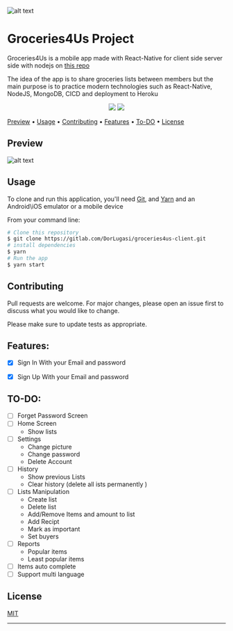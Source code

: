 ![alt text](https://i.imgur.com/ElBniIz.png?1)


# Groceries4Us Project
Groceries4Us is a mobile app made with React-Native for client side
server side with nodejs on [this repo](https://gitlab.com/DorLugasi/groceries4us-server)

The idea of the app is to share groceries lists between members
but the main purpose is to practice modern technologies such as React-Native, NodeJS, MongoDB, CICD 
and deployment to Heroku

<p align="center">
    <img src="https://img.shields.io/badge/license-MIT-brightgreen.svg">
    <img src="https://img.shields.io/badge/contributions-welcome-orange.svg">
</p>

<p align="center">

  
  <a href="#user-content-preview">Preview</a> •
  <a href="#user-content-usage">Usage</a> •
  <a href="#user-content-contributing">Contributing</a> •
  <a href="#user-content-features">Features</a> •
  <a href="#user-content-to-do">To-DO</a> •
  <a href="#user-content-license">License</a>
</p>

## Preview
![alt text](https://i.imgur.com/HWMHDb3.jpg?1)

## Usage

To clone and run this application, you'll need [Git](https://git-scm.com), and [Yarn](https://yarnpkg.com/en/docs/install#windows-stable)
and an Android\iOS emulator or a mobile device

From your command line:

```bash
# Clone this repository
$ git clone https://gitlab.com/DorLugasi/groceries4us-client.git
# install dependencies
$ yarn
# Run the app
$ yarn start
```


## Contributing

Pull requests are welcome. For major changes, please open an issue first to discuss what you would like to change.

Please make sure to update tests as appropriate.


## Features:
- [x] Sign In With your Email and password
- [x] Sign Up With your Email and password


## TO-DO:
- [ ] Forget Password Screen
- [ ] Home Screen
  * Show lists
- [ ] Settings
  * Change picture
  * Change password
  * Delete Account
- [ ] History
  * Show previous Lists
  * Clear history (delete all ists permanently )
- [ ] Lists Manipulation
  * Create list
  * Delete list 
  * Add/Remove Items and amount to list
  * Add Recipt
  * Mark as important
  * Set buyers
- [ ] Reports
  * Popular items
  * Least popular items
- [ ] Items auto complete
- [ ] Support multi language

## License

[MIT](https://choosealicense.com/licenses/mit/)

* * *
